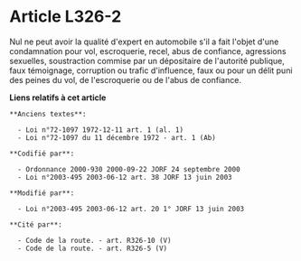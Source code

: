 # Article L326-2

Nul ne peut avoir la qualité d'expert en automobile s'il a fait l'objet d'une condamnation pour vol, escroquerie, recel, abus
de confiance, agressions sexuelles, soustraction commise par un dépositaire de l'autorité publique, faux témoignage,
corruption ou trafic d'influence, faux ou pour un délit puni des peines du vol, de l'escroquerie ou de l'abus de confiance.

**Liens relatifs à cet article**

	**Anciens textes**:

	  - Loi n°72-1097 1972-12-11 art. 1 (al. 1)
	  - Loi n°72-1097 du 11 décembre 1972 - art. 1 (Ab)

	**Codifié par**:

	  - Ordonnance 2000-930 2000-09-22 JORF 24 septembre 2000
	  - Loi n°2003-495 2003-06-12 art. 38 JORF 13 juin 2003

	**Modifié par**:

	  - Loi n°2003-495 2003-06-12 art. 20 1° JORF 13 juin 2003

	**Cité par**:

	  - Code de la route. - art. R326-10 (V)
	  - Code de la route. - art. R326-5 (V)
